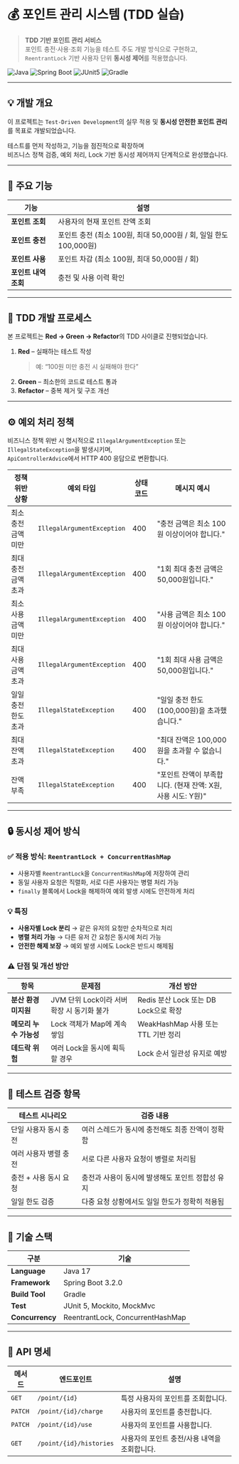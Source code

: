 # 💰 포인트 관리 시스템 (TDD 실습)

> **TDD 기반 포인트 관리 서비스**  
> 포인트 충전·사용·조회 기능을 테스트 주도 개발 방식으로 구현하고,  
> `ReentrantLock` 기반 사용자 단위 **동시성 제어**를 적용했습니다.

![Java](https://img.shields.io/badge/Java-17-orange?logo=java)
![Spring Boot](https://img.shields.io/badge/Spring%20Boot-3.2.0-brightgreen?logo=springboot)
![JUnit5](https://img.shields.io/badge/Test-JUnit5-red?logo=junit5)
![Gradle](https://img.shields.io/badge/Build-Gradle-blue?logo=gradle)

---

## 💡 개발 개요
이 프로젝트는 `Test-Driven Development`의 실무 적용 및 **동시성 안전한 포인트 관리**를 목표로 개발되었습니다.

테스트를 먼저 작성하고, 기능을 점진적으로 확장하며  
비즈니스 정책 검증, 예외 처리, Lock 기반 동시성 제어까지 단계적으로 완성했습니다.

---

## 🧩 주요 기능

| 기능 | 설명 |
|------|------|
| **포인트 조회** | 사용자의 현재 포인트 잔액 조회 |
| **포인트 충전** | 포인트 충전 (최소 100원, 최대 50,000원 / 회, 일일 한도 100,000원) |
| **포인트 사용** | 포인트 차감 (최소 100원, 최대 50,000원 / 회) |
| **포인트 내역 조회** | 충전 및 사용 이력 확인 |

---

## 🧪 TDD 개발 프로세스

본 프로젝트는 **Red → Green → Refactor**의 TDD 사이클로 진행되었습니다.

1. **Red** – 실패하는 테스트 작성
   > 예: “100원 미만 충전 시 실패해야 한다”
2. **Green** – 최소한의 코드로 테스트 통과
3. **Refactor** – 중복 제거 및 구조 개선
---
## ⚙️ 예외 처리 정책

비즈니스 정책 위반 시 명시적으로 `IllegalArgumentException` 또는 `IllegalStateException`을 발생시키며,  
`ApiControllerAdvice`에서 HTTP 400 응답으로 변환합니다.

| 정책 위반 상황 | 예외 타입 | 상태 코드 | 메시지 예시                              |
|----------------|------------|------------|-------------------------------------|
| 최소 충전 금액 미만 | `IllegalArgumentException` | 400 | "충전 금액은 최소 100원 이상이어야 합니다."         |
| 최대 충전 금액 초과 | `IllegalArgumentException` | 400 | "1회 최대 충전 금액은 50,000원입니다." |
| 최소 사용 금액 미만 | `IllegalArgumentException` | 400 | "사용 금액은 최소 100원 이상이어야 합니다." |
| 최대 사용 금액 초과 | `IllegalArgumentException` | 400 | "1회 최대 사용 금액은 50,000원입니다." |
| 일일 충전 한도 초과 | `IllegalStateException` | 400 | "일일 충전 한도(100,000원)을 초과했습니다."       |
| 최대 잔액 초과 | `IllegalStateException` | 400 | "최대 잔액은 100,000원을 초과할 수 없습니다."      |
| 잔액 부족 | `IllegalStateException` | 400 | "포인트 잔액이 부족합니다. (현재 잔액: X원, 사용 시도: Y원)" |

---

## 🔒 동시성 제어 방식

### ✅ 적용 방식: `ReentrantLock + ConcurrentHashMap`

- 사용자별 `ReentrantLock`을 `ConcurrentHashMap`에 저장하여 관리
- 동일 사용자 요청은 직렬화, 서로 다른 사용자는 병렬 처리 가능
- `finally` 블록에서 Lock을 해제하여 예외 발생 시에도 안전하게 처리

### 💡 특징
- **사용자별 Lock 분리** → 같은 유저의 요청만 순차적으로 처리
- **병렬 처리 가능** → 다른 유저 간 요청은 동시에 처리 가능
- **안전한 해제 보장** → 예외 발생 시에도 Lock은 반드시 해제됨

### ⚠️ 단점 및 개선 방안

| 항목 | 문제점 | 개선 방안 |
|------|--------|-----------|
| **분산 환경 미지원** | JVM 단위 Lock이라 서버 확장 시 동기화 불가 | Redis 분산 Lock 또는 DB Lock으로 확장 |
| **메모리 누수 가능성** | Lock 객체가 Map에 계속 쌓임 | WeakHashMap 사용 또는 TTL 기반 정리 |
| **데드락 위험** | 여러 Lock을 동시에 획득할 경우 | Lock 순서 일관성 유지로 예방 |

---

## 🧾 테스트 검증 항목

| 테스트 시나리오 | 검증 내용 |
|-----------------|-----------|
| 단일 사용자 동시 충전 | 여러 스레드가 동시에 충전해도 최종 잔액이 정확함 |
| 여러 사용자 병렬 충전 | 서로 다른 사용자 요청이 병렬로 처리됨 |
| 충전 + 사용 동시 요청 | 충전과 사용이 동시에 발생해도 포인트 정합성 유지 |
| 일일 한도 검증 | 다중 요청 상황에서도 일일 한도가 정확히 적용됨 |

---
## 🧰 기술 스택

| 구분 | 기술 |
|------|------|
| **Language** | Java 17 |
| **Framework** | Spring Boot 3.2.0 |
| **Build Tool** | Gradle |
| **Test** | JUnit 5, Mockito, MockMvc |
| **Concurrency** | ReentrantLock, ConcurrentHashMap |
---
## 📡 API 명세

| 메서드 | 엔드포인트 | 설명 |
|--------|-------------|------|
| `GET` | `/point/{id}` | 특정 사용자의 포인트를 조회합니다. |
| `PATCH` | `/point/{id}/charge` | 사용자의 포인트를 충전합니다. |
| `PATCH` | `/point/{id}/use` | 사용자의 포인트를 사용합니다. |
| `GET` | `/point/{id}/histories` | 사용자의 포인트 충전/사용 내역을 조회합니다. |

